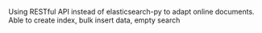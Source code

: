 Using RESTful API instead of elasticsearch-py to adapt online documents.
Able to create index, bulk insert data, empty search